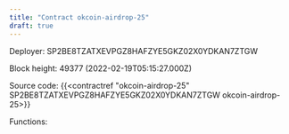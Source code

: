```yaml
---
title: "Contract okcoin-airdrop-25"
draft: true
---
```

Deployer: SP2BE8TZATXEVPGZ8HAFZYE5GKZ02X0YDKAN7ZTGW


 



Block height: 49377 (2022-02-19T05:15:27.000Z)

Source code: {{<contractref "okcoin-airdrop-25" SP2BE8TZATXEVPGZ8HAFZYE5GKZ02X0YDKAN7ZTGW okcoin-airdrop-25>}}

Functions:


